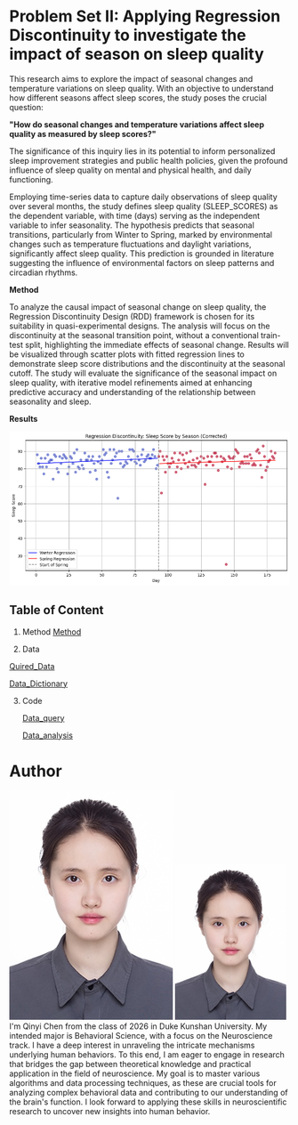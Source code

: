 # Problem Set II: Applying Regression Discontinuity to investigate the impact of season on sleep quality
 
This research aims to explore the impact of seasonal changes and temperature variations on sleep quality. With an objective to understand how different seasons affect sleep scores, the study poses the crucial question: 

**"How do seasonal changes and temperature variations affect sleep quality as measured by sleep scores?"**

The significance of this inquiry lies in its potential to inform personalized sleep improvement strategies and public health policies, given the profound influence of sleep quality on mental and physical health, and daily functioning.

Employing time-series data to capture daily observations of sleep quality over several months, the study defines sleep quality (SLEEP_SCORES) as the dependent variable, with time (days) serving as the independent variable to infer seasonality. The hypothesis predicts that seasonal transitions, particularly from Winter to Spring, marked by environmental changes such as temperature fluctuations and daylight variations, significantly affect sleep quality. This prediction is grounded in literature suggesting the influence of environmental factors on sleep patterns and circadian rhythms.

**Method**

To analyze the causal impact of seasonal change on sleep quality, the Regression Discontinuity Design (RDD) framework is chosen for its suitability in quasi-experimental designs. The analysis will focus on the discontinuity at the seasonal transition point, without a conventional train-test split, highlighting the immediate effects of seasonal change. Results will be visualized through scatter plots with fitted regression lines to demonstrate sleep score distributions and the discontinuity at the seasonal cutoff. The study will evaluate the significance of the seasonal impact on sleep quality, with iterative model refinements aimed at enhancing predictive accuracy and understanding of the relationship between seasonality and sleep.

**Results**

![RDD](https://github.com/Rising-Stars-by-Sunshine/STATS201-Qinyi-Chen-PS2/blob/main/Code/RDD.png)


## Table of Content

1.  Method
   [Method](https://github.com/Rising-Stars-by-Sunshine/STATS201-Qinyi-Chen-PS2/tree/main/Method)

3.  Data
   
   [Quired_Data](https://github.com/Rising-Stars-by-Sunshine/STATS201-Qinyi-Chen-PS2/tree/main/Data/Processed-Data/Sleep_data.xlsx)

   [Data_Dictionary](https://github.com/Rising-Stars-by-Sunshine/STATS201-Qinyi-Chen-PS2/tree/main/Data)
   
3. Code
   
   [Data_query](https://github.com/Rising-Stars-by-Sunshine/STATS201-Qinyi-Chen-PS2/tree/main/Code)

   [Data_analysis](https://github.com/Annieqyc/STATS201-Qinyi-Chen/blob/main/Code/Problem_Set_2_RDD.ipynb)

# Author
![Headshot](https://github.com/Rising-Stars-by-Sunshine/STATS201-Qinyi-Chen-PS2/blob/main/Qinyi_Chen.jpg)
<img src="https://github.com/Rising-Stars-by-Sunshine/STATS201-Qinyi-Chen-PS2/blob/main/Qinyi_Chen.jpg" width="200" />
I'm Qinyi Chen from the class of 2026 in Duke Kunshan University. My intended major is Behavioral Science, with a focus on the Neuroscience track. I have a deep interest in unraveling the intricate mechanisms underlying human behaviors. To this end, I am eager to engage in research that bridges the gap between theoretical knowledge and practical application in the field of neuroscience. My goal is to master various algorithms and data processing techniques, as these are crucial tools for analyzing complex behavioral data and contributing to our understanding of the brain's function. I look forward to applying these skills in neuroscientific research to uncover new insights into human behavior.

